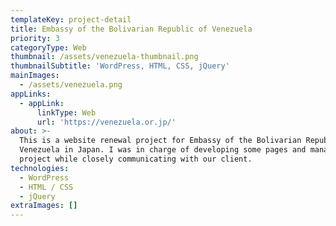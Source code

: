 ```yaml
---
templateKey: project-detail
title: Embassy of the Bolivarian Republic of Venezuela
priority: 3
categoryType: Web
thumbnail: /assets/venezuela-thumbnail.png
thumbnailSubtitle: 'WordPress, HTML, CSS, jQuery'
mainImages:
  - /assets/venezuela.png
appLinks:
  - appLink:
      linkType: Web
      url: 'https://venezuela.or.jp/'
about: >-
  This is a website renewal project for Embassy of the Bolivarian Republic of
  Venezuela in Japan. I was in charge of developing some pages and managing the
  project while closely communicating with our client.
technologies:
  - WordPress
  - HTML / CSS
  - jQuery
extraImages: []
---
```


